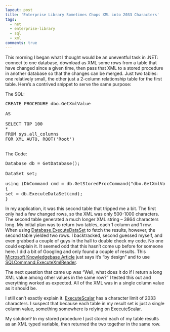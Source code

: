 ```yaml
---
layout: post
title: 'Enterprise Library Sometimes Chops XML into 2033 Characters'
tags:
  - net
  - enterprise-library
  - sql
  - xml
comments: true
---
```


This morning I began what I thought would be an uneventful task in .NET: connect to one database, download as XML some rows from a table that have changed since a given time, then pass that XML to a stored procedure in another database so that the changes can be merged. Just two tables: one relatively small, the other just a 2-column relationship table for the first table. Here’s a contrived snippet to serve the same purpose:

The SQL:

<pre class="brush:sql">
CREATE PROCEDURE dbo.GetXmlValue

AS

SELECT TOP 100
*
FROM sys.all_columns
FOR XML AUTO, ROOT('Root')

</pre>


The Code:

<pre class="brush:csharp">
Database db = GetDatabase();

DataSet set;

using (DbCommand cmd = db.GetStoredProcCommand("dbo.GetXmlValue"))
{
set = db.ExecuteDataSet(cmd);
}
</pre>

In my application, it was this second table that tripped me a bit. The first only had a few changed rows, so the XML was only 500-1000 characters. The second table generated a much longer XML string – 3864 characters long. My initial plan was to return two tables, each 1 column and 1 row. When using <a href="http://msdn.microsoft.com/en-us/library/microsoft.practices.enterpriselibrary.data.database.executedataset(v=pandp.31).aspx" target="_blank">Database.ExecuteDataSet</a> to fetch the results, however, the second table yielded two rows. I backtracked, second guessed myself, and even grabbed a couple of guys in the hall to double check my code. No one could explain it. It seemed odd that this hasn’t come up before for someone here. I did a bit of Googling and only found a couple of results. This <a href="http://support.microsoft.com/kb/310378" target="_blank">Microsoft Knowledgebase Article</a> just says it’s “by design” and to use <a href="http://msdn.microsoft.com/en-us/library/system.data.sqlclient.sqlcommand.executexmlreader(v=vs.71).aspx" target="_blank">SQLCommand.ExecuteXmlReader</a>.

The next question that came up was “Well, what does it do if I return a long XML value among other values in the same row?” I tested this out and everything worked as expected. All of the XML was in a single column value as it should be.

I still can’t exactly explain it. <a href="http://msdn.microsoft.com/en-us/library/microsoft.practices.enterpriselibrary.data.database.executescalar(v=pandp.31).aspx" target="_blank">ExecuteScalar</a> has a character limit of 2033 characters. I suspect that because each table in my result set is just a single column value, something somewhere is relying on ExecuteScalar.

My solution? In my stored procedure I just stored each of my table results as an XML typed variable, then returned the two together in the same row.
